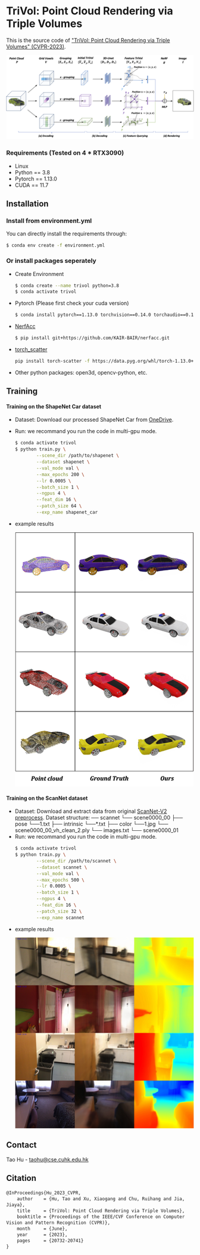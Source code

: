 # TriVol: Point Cloud Rendering via Triple Volumes 

This is the source code of ["TriVol: Point Cloud Rendering via Triple Volumes" (CVPR-2023)](https://openaccess.thecvf.com/content/CVPR2023/papers/Hu_TriVol_Point_Cloud_Rendering_via_Triple_Volumes_CVPR_2023_paper.pdf).
<p float="left">
<img src="docs/trivol.png" width="700"/> 
</p>

### Requirements (Tested on 4 * RTX3090)
- Linux
- Python == 3.8
- Pytorch == 1.13.0
- CUDA == 11.7

## Installation

### Install from environment.yml
You can directly install the requirements through:
```sh
$ conda env create -f environment.yml
```

### Or install packages seperately
* Create Environment
    ```sh
    $ conda create --name trivol python=3.8
    $ conda activate trivol
    ```

* Pytorch (Please first check your cuda version)
    ```sh
    $ conda install pytorch==1.13.0 torchvision==0.14.0 torchaudio==0.13.0 pytorch-cuda=11.7 -c pytorch -c nvidia
    ```
* [NerfAcc](https://github.com/KAIR-BAIR/nerfacc)
    ```sh
    $ pip install git+https://github.com/KAIR-BAIR/nerfacc.git
* [torch_scatter](https://github.com/rusty1s/pytorch_scatter)
    ```sh
    pip install torch-scatter -f https://data.pyg.org/whl/torch-1.13.0+cu117.html
    ```
* Other python packages: open3d, opencv-python, etc.

## Training
#### Training on the ShapeNet Car dataset
* Dataset:
  Download our processed ShapeNet Car from [OneDrive](https://mycuhk-my.sharepoint.com/:u:/g/personal/1155136880_link_cuhk_edu_hk/EZyZvj01XWdDvBE6zObiGAEB9Gc0HrG_Go9V5CaRi4wdVA?e=WC7C8m).
* Run: we recommand you run the code in multi-gpu mode.
    ```sh
    $ conda activate trivol
    $ python train.py \
            --scene_dir /path/to/shapenet \
            --dataset shapenet \
            --val_mode val \
            --max_epochs 200 \
            --lr 0.0005 \
            --batch_size 1 \
            --ngpus 4 \
            --feat_dim 16 \
            --patch_size 64 \
            --exp_name shapenet_car
    ```

* example results
    <p float="left">
    <img src="docs/samples_shapenet.jpg" width="600"/> 
    </p>


#### Training on the ScanNet dataset
* Dataset:
  Download and extract data from original [ScanNet-V2 preprocess](https://github.com/ScanNet/ScanNet/tree/master/SensReader/python).
  Dataset structure:
  ── scannet
    └── scene0000_00
        ├── pose
              └──1.txt
         ├── intrinsic
              └──*.txt
        ├── color
               └──1.jpg
        └── scene0000_00_vh_clean_2.ply
        └── images.txt
    └── scene0000_01
* Run: we recommand you run the code in multi-gpu mode.
    ```sh
    $ conda activate trivol
    $ python train.py \
            --scene_dir /path/to/scannet \
            --dataset scannet \
            --val_mode val \
            --max_epochs 500 \
            --lr 0.0005 \
            --batch_size 1 \
            --ngpus 4 \
            --feat_dim 16 \
            --patch_size 32 \
            --exp_name scannet
    ```
* example results
    <p float="left">
    <img src="docs/samples_scannet.jpg" width="600"/> 
    </p>

## Contact
Tao Hu - [taohu@cse.cuhk.edu.hk](taohu@cse.cuhk.edu.hk)

## Citation
```
@InProceedings{Hu_2023_CVPR,
    author    = {Hu, Tao and Xu, Xiaogang and Chu, Ruihang and Jia, Jiaya},
    title     = {TriVol: Point Cloud Rendering via Triple Volumes},
    booktitle = {Proceedings of the IEEE/CVF Conference on Computer Vision and Pattern Recognition (CVPR)},
    month     = {June},
    year      = {2023},
    pages     = {20732-20741}
}
```